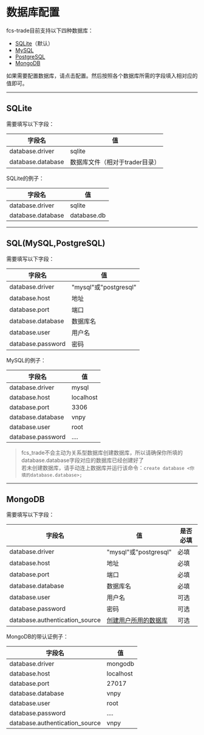 # 数据库配置

fcs-trade目前支持以下四种数据库：  

 * [SQLite](#sqlite)（默认）
 * [MySQL](#sqlmysqlpostgresql)
 * [PostgreSQL](#sqlmysqlpostgresql)
 * [MongoDB](#mongodb)
 
如果需要配置数据库，请点击配置。然后按照各个数据库所需的字段填入相对应的值即可。

---
## SQLite
需要填写以下字段：

  | 字段名            | 值 |
  ---------           |---- |
  database.driver     | sqlite |
  database.database   | 数据库文件（相对于trader目录） |
 
SQLite的例子：

  | 字段名            | 值 |
  ---------           |---- |
  database.driver     | sqlite |
  database.database   | database.db |


---
## SQL(MySQL,PostgreSQL)

需要填写以下字段：

  | 字段名            | 值 |
  ---------           |---- |
  database.driver     | "mysql"或"postgresql" |
  database.host       | 地址 |
  database.port       | 端口 |
  database.database   | 数据库名 |
  database.user       | 用户名 |
  database.password   | 密码 |
 
MySQL的例子：

  | 字段名            | 值 |
  ---------           |----  |
  database.driver     | mysql |
  database.host       | localhost |
  database.port       | 3306 |
  database.database   | vnpy |
  database.user       | root |
  database.password   | .... |

> fcs_trade不会主动为关系型数据库创建数据库，所以请确保你所填的database.database字段对应的数据库已经创建好了  
> 若未创建数据库，请手动连上数据库并运行该命令：```create database <你填的database.database>;```   

---
## MongoDB

需要填写以下字段：

  | 字段名            | 值 |          是否必填|
  ---------           |---- |  ---|
  database.driver     | "mysql"或"postgresql" | 必填 |
  database.host       | 地址| 必填 |
  database.port       | 端口| 必填 |
  database.database   | 数据库名| 必填 |
  database.user       | 用户名| 可选 |
  database.password   | 密码| 可选 |
  database.authentication_source   | [创建用户所用的数据库][AuthSource]| 可选 |
 
MongoDB的带认证例子：

  | 字段名            | 值 |
  ---------           |----  |
  database.driver     | mongodb |
  database.host       | localhost |
  database.port       | 27017 |
  database.database   | vnpy |
  database.user       | root |
  database.password   | .... |
  database.authentication_source   | vnpy |


[AuthSource]: https://docs.mongodb.com/manual/core/security-users/#user-authentication-database